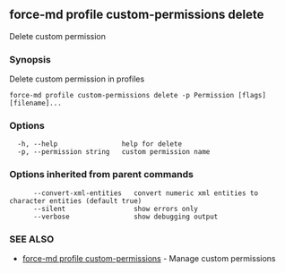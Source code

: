 ## force-md profile custom-permissions delete

Delete custom permission

### Synopsis

Delete custom permission in profiles

```
force-md profile custom-permissions delete -p Permission [flags] [filename]...
```

### Options

```
  -h, --help                help for delete
  -p, --permission string   custom permission name
```

### Options inherited from parent commands

```
      --convert-xml-entities   convert numeric xml entities to character entities (default true)
      --silent                 show errors only
      --verbose                show debugging output
```

### SEE ALSO

* [force-md profile custom-permissions](force-md_profile_custom-permissions.md)	 - Manage custom permissions

